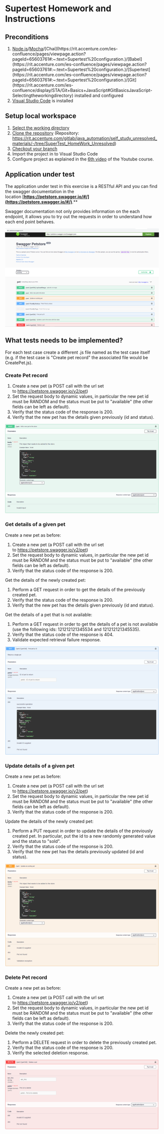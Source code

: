 # **Supertest Homework and Instructions**
## **Preconditions**
1. [Node.js](https://rit.accenture.com/ies-confluence/pages/viewpage.action?pageId=65603761#:~:text=Visual%20Studio%20Code.-,Install%20Node.js%3A,-First%20step%20is)/[Mocha](https://rit.accenture.com/ies-confluence/pages/viewpage.action?pageId=65603761#:~:text=Supertest%20configuration.)/[Chai](https://rit.accenture.com/ies-confluence/pages/viewpage.action?pageId=65603761#:~:text=Supertest%20configuration.)/[Babel](https://rit.accenture.com/ies-confluence/pages/viewpage.action?pageId=65603761#:~:text=Supertest%20configuration.)/[Supertest](https://rit.accenture.com/ies-confluence/pages/viewpage.action?pageId=65603761#:~:text=Supertest%20configuration.)/[Git](https://rit.accenture.com/ies-confluence/display/STA/Git+Basics+JavaScript#GitBasicsJavaScript-Selectingtheworkingdirectory) installed and configured
1. [Visual Studio Code](https://rit.accenture.com/ies-confluence/pages/viewpage.action?pageId=65603761#:~:text=Installing%20an%20IDE%2C%20in%20our%20case%20Visual%20Studio%20Code.) is installed
## **Setup local workspace**
1. [Select the working directory](https://rit.accenture.com/ies-confluence/display/STA/Git+Basics#GitBasics-Selectingtheworkingdirectory)
1. [Clone the repository](https://rit.accenture.com/ies-confluence/display/STA/Git+Basics#:~:text=Cloning%20the%20repository) (Repository: <https://rit.accenture.com/gitlab/java_automation/self_study_unresolved_materials/-/tree/SuperTest_HomeWork_Unresolved>)
1. [Checkout your branch](https://rit.accenture.com/ies-confluence/display/STA/Git+Basics#:~:text=Checkout%20the%20feature%20branch)
1. Import the project in to Visual Studio Code
1. Configure project as explained in the [6th video](https://www.youtube.com/watch?v=7cDRqi2G6Nw&list=PL6AdzyjjD5HDR2kNRU2dA1C8ydXRAaaBV&index=6) of the Youtube course.
## **Application under test**
The application under test in this exercise is a RESTful API and you can find the swagger documentation in the location [**https://petstore.swagger.io/#/](https://petstore.swagger.io/#/)**.**

Swagger documentation not only provides information on the each endpoint, it allows you to try out the requests in order to understand how each end point behaves.

![Main Page](resources/1.png)

## **What tests needs to be implemented?**
For each test case create a different .js file named as the test case itself (e.g. if the test case is "Create pet record" the associated file would be CreatePet.js). 
### **Create Pet record**
1. Create a new pet (a POST call with the url set to https://petstore.swagger.io/v2/pet) 
1. Set the request body to dynamic values, in particular the new pet id must be RANDOM and the status must be put to "available" (the other fields can be left as default).
1. Verify that the status code of the response is 200.
1. Verify that the new pet has the details given previously (id and status).

![Create pet record](resources/2.png)
### **Get details of a given pet**
Create a new pet as before:

1. Create a new pet (a POST call with the url set to <https://petstore.swagger.io/v2/pet>) 
1. Set the request body to dynamic values, in particular the new pet id must be RANDOM and the status must be put to "available" (the other fields can be left as default).
1. Verify that the status code of the response is 200.

Get the details of the newly created pet:

1. Perform a GET request in order to get the details of the previously created pet.
1. Verify that the status code of the response is 200.
1. Verify that the new pet has the details given previously (id and status).

Get the details of a pet that is not available:

1. Perform a GET request in order to get the details of a pet is not available (use the following ids: 121212121345534 and 121212121345535).
1. Verify that the status code of the response is 404.
1. Validate expected retrieval failure response.

![Get details of a given pet](resources/3.png)
### **Update details of a given pet**
Create a new pet as before:

1. Create a new pet (a POST call with the url set to <https://petstore.swagger.io/v2/pet>) 
1. Set the request body to dynamic values, in particular the new pet id must be RANDOM and the status must be put to "available" (the other fields can be left as default).
1. Verify that the status code of the response is 200.

Update the details of the newly created pet:

1. Perform a PUT request in order to update the details of the previously created pet. In particular, put the id to a new randomly generated value and the status to "sold".
1. Verify that the status code of the response is 200.
1. Verify that the new pet has the details previously updated (id and status).

![Update details of a given pet](resources/4.png)
### **Delete Pet record**
Create a new pet as before:

1. Create a new pet (a POST call with the url set to <https://petstore.swagger.io/v2/pet>) 
1. Set the request body to dynamic values, in particular the new pet id must be RANDOM and the status must be put to "available" (the other fields can be left as default).
1. Verify that the status code of the response is 200.

Delete the newly created pet:

1. Perform a DELETE request in order to delete the previously created pet.
1. Verify that the status code of the response is 200.
1. Verify the selected deletion response.

![Delete pet](resources/5.png)

